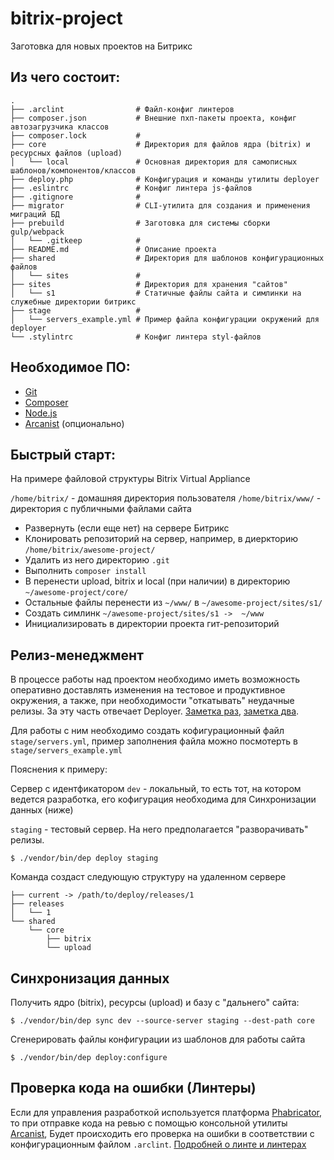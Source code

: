 # bitrix-project
Заготовка для новых проектов на Битрикс

## Из чего состоит:

```
.
├── .arclint                # Файл-конфиг линтеров
├── composer.json           # Внешние пхп-пакеты проекта, конфиг автозагрузчика классов
├── composer.lock           #  
├── core                    # Директория для файлов ядра (bitrix) и ресурсных файлов (upload)
│   └── local               # Основная директория для самописных шаблонов/компонентов/классов
├── deploy.php              # Конфигурация и команды утилиты deployer
├── .eslintrc               # Конфиг линтера js-файлов
├── .gitignore              # 
├── migrator                # CLI-утилита для создания и применения миграций БД
├── prebuild                # Заготовка для системы сборки gulp/webpack
│   └── .gitkeep            #
├── README.md               # Описание проекта 
├── shared                  # Директория для шаблонов конфигурационных файлов
│   └── sites               # 
├── sites                   # Директория для хранения "сайтов"
│   └── s1                  # Статичные файлы сайта и симлинки на служебные директории битрикс
├── stage                   # 
│   └── servers_example.yml # Пример файла конфигурации окружений для deployer
└── .stylintrc              # Конфиг линтера styl-файлов
```

## Необходимое ПО:
- [Git](https://git-scm.com/)
- [Composer](https://getcomposer.org/)
- [Node.js](https://nodejs.org/en/)
- [Arcanist](https://phacility.com/phabricator/arcanist/) (опционально)

## Быстрый старт:

На примере файловой структуры Bitrix Virtual Appliance

`/home/bitrix/` - домашняя директория пользователя
`/home/bitrix/www/` - директория с публичными файлами сайта

- Развернуть (если еще нет) на сервере Битрикс
- Клонировать репозиторий на сервер, например, в диеркторию `/home/bitrix/awesome-project/`
- Удалить из него директорию `.git`
- Выполнить `composer install`
- В перенести  upload, bitrix и local (при наличии) в директорию `~/awesome-project/core/`
- Остальные файлы перенести из `~/www/` в `~/awesome-project/sites/s1/`
- Создать симлинк `~/awesome-project/sites/s1 ->  ~/www`
- Инициализировать в директории проекта гит-репозиторий

## Релиз-менеджмент

В процессе работы над проектом необходимо иметь возможность оперативно доставлять
изменения на тестовое и продуктивное окружения, а также, при необходимости "откатывать"
неудачные релизы. За эту часть отвечает Deployer.
[Заметка раз](https://www.sitepoint.com/deploying-php-applications-with-deployer/),
[заметка два](https://habrahabr.ru/post/302442/).

Для работы с ним необходимо создать кофигурационный файл `stage/servers.yml`, пример заполнения файла
можно посмотерть в `stage/servers_example.yml`

Пояснения к примеру:

Сервер с идентфикатором `dev` - локальный, то есть тот, на котором ведется разработка,
его кофигурация необходима для Синхронизации данных (ниже)

`staging` - тестовый сервер. На него предполагается "разворачивать" релизы.

```
$ ./vendor/bin/dep deploy staging
```

Команда создаст следующую структуру на удаленном сервере

```
├── current -> /path/to/deploy/releases/1
├── releases
│   └── 1
└── shared
    └── core
        ├── bitrix
        └── upload
```


## Синхронизация данных

Получить ядро (bitrix), ресурсы (upload) и базу c "дальнего" сайта:

```
$ ./vendor/bin/dep sync dev --source-server staging --dest-path core
```

Сгенерировать файлы конфигурации из шаблонов для работы сайта

```
$ ./vendor/bin/dep deploy:configure
```

## Проверка кода на ошибки (Линтеры)

Если для управления разработкой используется платформа [Phabricator](https://phacility.com/phabricator/),
то при отправке кода на ревью с помощью консольной утилиты [Arcanist](https://phacility.com/phabricator/arcanist/),
Будет происходить его проверка на ошибки  в соответствии с конфигурационным файлом `.arclint`.
[Подробней о линте и линтерах](https://secure.phabricator.com/book/phabricator/article/arcanist_lint/)
